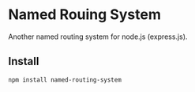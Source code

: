 # Named Rouing System
Another named routing system for node.js (express.js).

## Install

```
npm install named-routing-system
```
